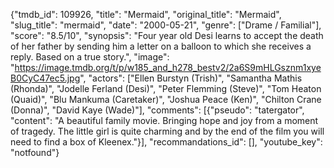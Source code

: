 {"tmdb_id": 109926, "title": "Mermaid", "original_title": "Mermaid", "slug_title": "mermaid", "date": "2000-05-21", "genre": ["Drame / Familial"], "score": "8.5/10", "synopsis": "Four year old Desi learns to accept the death of her father by sending him a letter on a balloon to which she receives a reply. Based on a true story.", "image": "https://image.tmdb.org/t/p/w185_and_h278_bestv2/2a6S9mHLGsznm1xyeB0CyC47ec5.jpg", "actors": ["Ellen Burstyn (Trish)", "Samantha Mathis (Rhonda)", "Jodelle Ferland (Desi)", "Peter Flemming (Steve)", "Tom Heaton (Quaid)", "Blu Mankuma (Caretaker)", "Joshua Peace (Ken)", "Chilton Crane (Donna)", "David Kaye (Wade)"], "comments": [{"pseudo": "tatergator", "content": "A beautiful family movie. Bringing hope and joy from a moment of tragedy. The little girl is quite charming and by the end of the film you will need to find a box of Kleenex."}], "recommandations_id": [], "youtube_key": "notfound"}